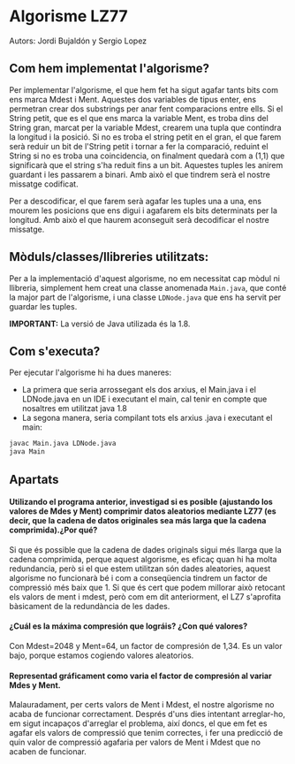 # Algorisme LZ77 

Autors: Jordi Bujaldón y Sergio Lopez
## Com hem implementat l'algorisme?

Per implementar l'algorisme, el que hem fet ha sigut agafar tants bits com ens marca Mdest i Ment. Aquestes dos variables de tipus enter, ens permetran crear dos substrings per anar fent comparacions entre ells. Si el String petit, que es el que ens marca la variable Ment, es troba dins del String gran, marcat per la variable Mdest, crearem una tupla que contindra la longitud i la posició. Si no es troba el string petit en el gran, el que farem serà reduir un bit de l'String petit i tornar a fer la comparació, reduint el String si no es troba una coincidencia, on finalment quedarà com a (1,1) que significarà que el string s'ha reduit fins a un bit. Aquestes tuples les anirem guardant i les passarem a binari. Amb això el que tindrem serà el nostre missatge codificat.

Per a descodificar, el que farem serà agafar les tuples una a una, ens mourem les posicions que ens digui i agafarem els bits determinats per la longitud. Amb això el que haurem aconseguit serà decodificar el nostre missatge. 

## Mòduls/classes/llibreries utilitzats:

Per a la implementació d'aquest algorisme, no em necessitat cap mòdul ni llibreria, simplement hem creat una classe anomenada `Main.java`, que conté la major part de l'algorisme, i una classe `LDNode.java` que ens ha servit per guardar les tuples.

**IMPORTANT:** La versió de Java utilizada és la 1.8.

## Com s'executa?
Per ejecutar l'algorisme hi ha dues maneres:
- La primera que seria arrossegant els dos arxius, el Main.java i el LDNode.java en un IDE i executant el main, cal tenir en compte que nosaltres em utilitzat java 1.8
- La segona manera, seria compilant tots els arxius .java i executant el main: 
```bash
javac Main.java LDNode.java
java Main
```
## Apartats

#### Utilizando el programa anterior, investigad si es posible (ajustando los valores de Mdes y Ment) comprimir datos aleatorios mediante LZ77 (es decir, que la cadena de datos originales sea más larga que la cadena comprimida).¿Por qué?

Si que és possible que la cadena de dades originals sigui més llarga que la cadena comprimida, perque aquest algorisme, es eficaç quan hi ha molta redundancia, però si el que estem utilitzan són dades aleatories, aquest algorisme no funcionarà bé i com a conseqüencia tindrem un factor de compressió més baix que 1. Si que és cert que podem millorar això retocant els valors de ment i mdest, però com em dit anteriorment, el LZ7 s'aprofita bàsicament de la redundància de les dades. 

#### ¿Cuál es la máxima compresión que lográis? ¿Con qué valores?
Con Mdest=2048 y Ment=64, un factor de compresión de 1,34. Es un valor bajo, porque estamos cogiendo valores aleatorios. 

#### Representad gráficament como varia el factor de compresión al variar Mdes y Ment.

Malauradament, per certs valors de Ment i Mdest, el nostre algorisme no acaba de funcionar correctament. Després d'uns dies intentant arreglar-ho, em sigut incapaços d'arreglar el problema, així doncs, el que em fet es agafar els valors de compressió que tenim correctes, i fer una predicció de quin valor de compressió agafaria per valors de Ment i Mdest que no acaben de funcionar. 
